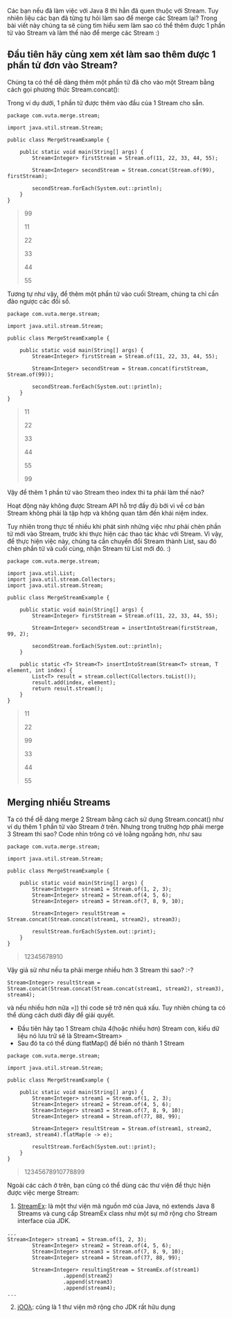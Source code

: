 Các bạn nếu đã làm việc với Java 8 thì hẳn đã quen thuộc với Stream. Tuy nhiên liệu các bạn đã từng tự hỏi làm sao để merge các Stream lại? Trong bài viết này chúng ta sẽ cùng tìm hiểu xem làm sao có thể thêm được 1 phần tử vào Stream và làm thế nào để merge các Stream :)

## Đầu tiên hãy cùng xem xét làm sao thêm được 1 phần tử đơn vào Stream?

Chúng ta có thể dễ dàng thêm một phần tử đã cho vào một Stream bằng cách gọi phương thức Stream.concat():

Trong ví dụ dưới, 1 phần tử được thêm vào đầu của 1 Stream cho sẵn.

```
package com.vuta.merge.stream;

import java.util.stream.Stream;

public class MergeStreamExample {

	public static void main(String[] args) {
		Stream<Integer> firstStream = Stream.of(11, 22, 33, 44, 55);
		 
	    Stream<Integer> secondStream = Stream.concat(Stream.of(99), firstStream);
	    
	    secondStream.forEach(System.out::println);
	}
}
```

> 99
> 
> 11
> 
> 22
> 
> 33
> 
> 44
> 
> 55


Tương tự như vậy, để thêm một phần tử vào cuối Stream, chúng ta chỉ cần đảo ngược các đối số.

```
package com.vuta.merge.stream;

import java.util.stream.Stream;

public class MergeStreamExample {

	public static void main(String[] args) {
		Stream<Integer> firstStream = Stream.of(11, 22, 33, 44, 55);
		 
	    Stream<Integer> secondStream = Stream.concat(firstStream, Stream.of(99));
	    
	    secondStream.forEach(System.out::println);
	}
}

```

> 11
> 
> 22
> 
> 33
> 
> 44
> 
> 55
> 
> 99

Vậy để thêm 1 phần tử vào Stream theo index thì ta phải làm thế nào?

Hoạt động này không được Stream API hỗ trợ đầy đủ bởi vì về cơ bản Stream không phải là tập hợp và không quan tâm đến khái niệm index.

Tuy nhiên trong thực tế nhiều khi phát sinh những việc như phải chèn phần tử mới vào Stream, trước khi thực hiện các thao tác khác với Stream. Vì vậy, để thực hiện việc này, chúng ta cần chuyển đổi Stream thành List, sau đó chèn phần tử và cuối cùng, nhận Stream từ List mới đó. :)

```
package com.vuta.merge.stream;

import java.util.List;
import java.util.stream.Collectors;
import java.util.stream.Stream;

public class MergeStreamExample {

	public static void main(String[] args) {
		Stream<Integer> firstStream = Stream.of(11, 22, 33, 44, 55);
		 
	    Stream<Integer> secondStream = insertIntoStream(firstStream, 99, 2);
	    
	    secondStream.forEach(System.out::println);
	}
	
	public static <T> Stream<T> insertIntoStream(Stream<T> stream, T element, int index) {
	    List<T> result = stream.collect(Collectors.toList());
	    result.add(index, element);
	    return result.stream();
	}
}

```

> 11
> 
> 22
> 
> 99
> 
> 33
> 
> 44
> 
> 55

## Merging nhiều Streams

Ta có thể dễ dàng merge 2 Stream bằng cách sử dụng Stream.concat() như ví dụ thêm 1 phần tử vào Stream ở trên.
Nhưng trong trường hợp phải merge 3 Stream thì sao? Code nhìn trông có vẻ loằng ngoằng hơn, như sau

```
package com.vuta.merge.stream;

import java.util.stream.Stream;

public class MergeStreamExample {

	public static void main(String[] args) {
		Stream<Integer> stream1 = Stream.of(1, 2, 3);
		Stream<Integer> stream2 = Stream.of(4, 5, 6);
		Stream<Integer> stream3 = Stream.of(7, 8, 9, 10);

		Stream<Integer> resultStream = Stream.concat(Stream.concat(stream1, stream2), stream3);
		
		resultStream.forEach(System.out::print);
	}
}

```

> 12345678910


Vậy giả sử như nếu ta phải merge nhiều hơn 3 Stream thì sao? :-? 

```
Stream<Integer> resultStream = Stream.concat(Stream.concat(Stream.concat(stream1, stream2), stream3), stream4);
```

và nếu nhiều hơn nữa =)) thì code sẽ trở nên quá xấu. Tuy nhiên chúng ta có thể dùng cách dưới đây để giải quyết.

* Đầu tiên hãy tạo 1 Stream chứa  4(hoặc nhiều hơn) Stream con, kiểu dữ liệu nó lưu trữ sẽ là  Stream<Stream<Integer>>
* Sau đó ta có thể dùng flatMap() để biến nó thành 1 Stream<Integer>

```
package com.vuta.merge.stream;

import java.util.stream.Stream;

public class MergeStreamExample {

	public static void main(String[] args) {
		Stream<Integer> stream1 = Stream.of(1, 2, 3);
		Stream<Integer> stream2 = Stream.of(4, 5, 6);
		Stream<Integer> stream3 = Stream.of(7, 8, 9, 10);
		Stream<Integer> stream4 = Stream.of(77, 88, 99);

		Stream<Integer> resultStream = Stream.of(stream1, stream2, stream3, stream4).flatMap(e -> e);

		resultStream.forEach(System.out::print);
	}
}

```

> 12345678910778899
 

Ngoài các cách ở trên, bạn cũng có thể dùng các thư viện để thực hiện được việc merge Stream:

1. [StreamEx](https://github.com/amaembo/streamex): là một thư viện mã nguồn mở của Java, nó extends Java 8 Streams và cung cấp StreamEx class như một sự mở rộng cho Stream interface của JDK.

```
...
Stream<Integer> stream1 = Stream.of(1, 2, 3);
		Stream<Integer> stream2 = Stream.of(4, 5, 6);
		Stream<Integer> stream3 = Stream.of(7, 8, 9, 10);
		Stream<Integer> stream4 = Stream.of(77, 88, 99);

		Stream<Integer> resultingStream = StreamEx.of(stream1)
			      .append(stream2)
			      .append(stream3)
			      .append(stream4);
...
```

2. [jOOλ](https://github.com/jOOQ/jOOL): cũng là 1 thư viện mở rộng cho JDK rất hữu dụng